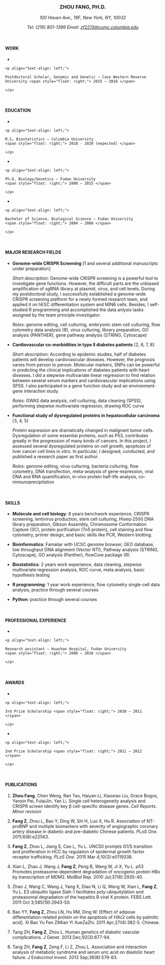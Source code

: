 
<center>

<h3>

ZHOU FANG, PH.D.

</h3>

</center>

<center>

*100 Haven Ave., 19F, New York, NY, 10032*

</center>

<center>

*Tel: (216) 801-1399 Email: <zf2213@cumc.columbia.edu>*

</center>

<br>

#### WORK

  - 
    
    <p align="text-align: left;">
    
    Postdoctoral Scholar, Genomic and Genetic – Case Western Reserve
    University <span style="float: right;"> 2015 – 2018 </span>
    
    </p>

<br>

#### EDUCATION

  - 
    
    <p align="text-align: left;">
    
    M.S, Biostatistics – Columbia University
    <span style="float: right;"> 2018 - 2020 (expected) </span>
    
    </p>

  - 
    
    <p align="text-align: left;">
    
    Ph.D, Biology/Genetics – Fudan University
    <span style="float: right;"> 2008 – 2015 </span>
    
    </p>

  - 
    
    <p align="text-align: left;">
    
    Bachelor of Science, Biological Science – Fudan University
    <span style="float: right;"> 2004 – 2008 </span>
    
    </p>

<br>

#### MAJOR RESEARCH FIELDS

  - **Genome-wide CRISPR Screening** \[1 and several additional
    manuscripts under preparation\]
    
    *Short description*: Genome-wide CRISPR screening is a powerful tool
    to investigate gene functions. However, the difficult parts are the
    unbiased amplification of sgRNA library at plasmid, virus, and cell
    levels. During my postdoctoral study, I successfully established a
    genome-wide CRISPR screening platform for a newly formed research
    team, and applied it on hESC differentiation system and MIN6 cells.
    Besides, I self-studied R programming and accomplished the data
    anlysis tasks assigned by the team principle investigator.
    
    *Roles*: genome editing, cell culturing, embryonic stem cell
    culturing, flow cytometry data analysis (R), virus culturing,
    library preparation, GO analysis (PANTHER), gene pathway analysis
    (STRING, Cytoscape)

  - **Cardiovascular co-morbidities in type II diabetes patients** \[2,
    6, 7, 8\]
    
    *Short description*: According to epidemic studies, half of diabetes
    patients will develop cardiovascular diseases. However, the
    prognosis varies from person to person. Molecular markers, SNPs can
    be powerful in predicting the clinical implications of diabetes
    patients with heart diseases. I did a stepwise multivariate linear
    regression to find relation between several serum markers and
    cardiovascular implications using SPSS. I also participated in a
    gene function study and an environment-gene interaction study.
    
    *Roles*: GWAS data analysis, cell culturing, data cleaning (SPSS),
    performing stepwise multivariate regression, drawing ROC curve

  - **Functional study of dysregulated proteins in hepatocellular
    carcinoma** \[3, 4, 5\]
    
    Protein expression are dramatically changed in malignant tumor
    cells. Dysregulation of some essential proteins, such as P53,
    contributes greatly in the progression of many kinds of cancers. In
    this project, I assessed several dysregulated proteins on cell
    growth, apoptosis of liver cancer cell lines in vitro. In
    particular, I designed, conducted, and published a research paper as
    first author.
    
    *Roles*: genome editing, virus culturing, bacteria culturing, flow
    cytometry, DNA transfection, meta-analysis of gene-expression, viral
    DNA and RNA quantification, in-vivo protein half-life analysis,
    co-immunoprecipitation

<br>

#### SKILLS

  - **Molecule and cell biology**: 8 years benchwork experience, CRISPR
    screening, lentivirus production, stem cell culturing, Hiseq-2500
    DNA library preparation, Gibson Assembly, Chromosome Conformation
    Capture (3C), protein purification (Tn5 protein), cell staining and
    flow cytometry, primer design, and basic skills like PCR, Western
    blotting.

  - **Bioinformatics**: Famaliar with UCSC genome browser, GEO database,
    low throughput DNA alignment (Vector NTI), Pathway analysis (STRING,
    Cytoscape), GO analysis (Panther), flowCore package (R)

  - **Biostatistics**: 2 years work experience, data cleaning, stepwise
    multivariate regression analysis, ROC curve, meta analysis, basic
    hypothesis testing

  - **R programming**: 1 year work experience, flow cytometry
    single-cell data analysis, practice through several courses

  - **Python**: practice through several courses

<br>

#### PROFESSIONAL EXPERIENCE

  - 
    
    <p align="text-align: left;">
    
    Research assistant – Huashan Hospital, Fudan University
    <span style="float: right;"> 2008 – 2010 </span>
    
    </p>

<br>

#### AWARDS

  - 
    
    <p align="text-align: left;">
    
    3rd Prize Scholarship <span style="float: right;"> 2010 – 2011
    </span>
    
    </p>

  - 
    
    <p align="text-align: left;">
    
    2nd Prize Scholarship <span style="float: right;"> 2011 – 2012
    </span>
    
    </p>

<br>

#### PUBLICATIONS

1.  **Zhou Fang**, Chen Weng, Ran Tao, Haiyan Li, Xiaoxiao Liu, Grace
    Bogos, Yanxin Pei, FulaiJin, Yan Li. Single cell heterogeneity
    analysis and CRISPR screen identify key β cell-specific disease
    genes. *Cell Reports*. *Minor revision*

2.  **Fang Z**, Zhou L, Bao Y, Ding W, Shi H, Luo X, Hu R. Association
    of NT-proBNP and multiple biomarkers with severity of angiographic
    coronary artery disease in diabetic and pre-diabetic Chinese
    patients. *PLoS One*. 2011;6(8):e22563.

3.  **Fang Z**, Zhou L, Jiang S, Cao L, Yu L. UNC50 prompts G1/S
    transition and proliferation in HCC by regulation of epidermal
    growth factor receptor trafficking. *PLoS One*. 2015 Mar
    4;10(3):e0119338.

4.  Xian L, Zhao J, Wang J, **Fang Z**, Peng B, Wang W, Ji X, Yu L. p53
    Promotes proteasome-dependent degradation of oncogenic protein HBx
    by transcription of MDM2. MolBiol Rep. 2010 Jul;37(6):2935-40.

5.  Zhao J, Wang C, Wang J, Yang X, Diao N, Li Q, Wang W, Xian L, **Fang
    Z**, Yu L. E3 ubiquitin ligase Siah-1 facilitates
    poly-ubiquitylation and proteasomal degradation of the hepatitis B
    viral X protein. FEBS Lett. 2011 Oct 3;585(19):2943-50.

6.  Bao YY, **Fang Z**, Zhou LN, Hu RM, Ding W. \[Effect of adipose
    differentiation-related protein on the apoptosis of H9c2 cells by
    palmitic acid\]. Xi Bao Yu Fen ZiMian Yi XueZaZhi. 2011
    Apr;27(4):382-5. Chinese.

7.  Tang ZH, **Fang Z**, Zhou L. Human genetics of diabetic vascular
    complications. J Genet. 2013 Dec;92(3):677-94.

8.  Tang ZH, **Fang Z**, Zeng F, Li Z, Zhou L. Association and
    interaction analysis of metabolic syndrome and serum uric acid on
    diastolic heart failure. J Endocrinol Invest. 2013 Sep;36(8):579-83.
